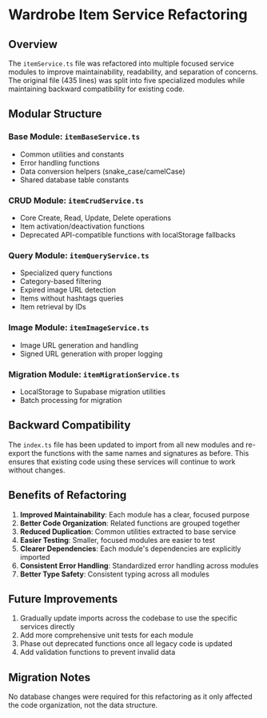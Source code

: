 # Wardrobe Item Service Refactoring

## Overview

The `itemService.ts` file was refactored into multiple focused service modules to improve maintainability, readability, and separation of concerns. The original file (435 lines) was split into five specialized modules while maintaining backward compatibility for existing code.

## Modular Structure

### Base Module: `itemBaseService.ts`
- Common utilities and constants
- Error handling functions
- Data conversion helpers (snake_case/camelCase)
- Shared database table constants

### CRUD Module: `itemCrudService.ts`
- Core Create, Read, Update, Delete operations
- Item activation/deactivation functions
- Deprecated API-compatible functions with localStorage fallbacks

### Query Module: `itemQueryService.ts`
- Specialized query functions
- Category-based filtering
- Expired image URL detection
- Items without hashtags queries
- Item retrieval by IDs

### Image Module: `itemImageService.ts`
- Image URL generation and handling
- Signed URL generation with proper logging

### Migration Module: `itemMigrationService.ts`
- LocalStorage to Supabase migration utilities
- Batch processing for migration

## Backward Compatibility

The `index.ts` file has been updated to import from all new modules and re-export the functions with the same names and signatures as before. This ensures that existing code using these services will continue to work without changes.

## Benefits of Refactoring

1. **Improved Maintainability**: Each module has a clear, focused purpose
2. **Better Code Organization**: Related functions are grouped together
3. **Reduced Duplication**: Common utilities extracted to base service
4. **Easier Testing**: Smaller, focused modules are easier to test
5. **Clearer Dependencies**: Each module's dependencies are explicitly imported
6. **Consistent Error Handling**: Standardized error handling across modules
7. **Better Type Safety**: Consistent typing across all modules

## Future Improvements

1. Gradually update imports across the codebase to use the specific services directly
2. Add more comprehensive unit tests for each module
3. Phase out deprecated functions once all legacy code is updated
4. Add validation functions to prevent invalid data

## Migration Notes

No database changes were required for this refactoring as it only affected the code organization, not the data structure.
